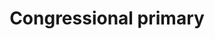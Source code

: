 ---
title: Congressional primary
string_date: "Nov. 4, 2014"
clip_url: http://elections.thelensnola.org/2014/primary/
image_url: /images/thumbnails/2014-11-04-election.png
image_alt: Nov. 4, 2014, election results app
deferred_image: true
description: My first and The Lens' second foray into live election coverage for New Orleans and Louisiana.
repo: https://github.com/TheLens/elections
tools: JavaScript, Leaflet, Python, QGIS, S3, TopoJSON
---